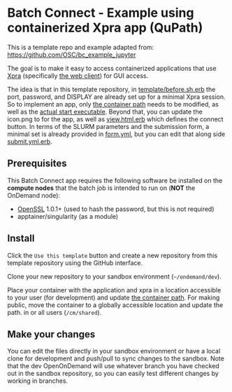 # Batch Connect - Example using containerized Xpra app (QuPath)

This is a template repo and example adapted from:
https://github.com/OSC/bc_example_jupyter

The goal is to make it easy to access containerized applications that use [Xpra](https://github.com/Xpra-org/xpra/) (specifically [the web client](https://github.com/Xpra-org/xpra-html5)) for GUI access.

The idea is that in this template repository, in [template/before.sh.erb](https://github.com/psobolewskiPhD/bc_example_qupath/blob/main/template/before.sh.erb) the port, password, and DISPLAY are already set up for a minimal Xpra session. 
So to implement an app, only [the container path](https://github.com/psobolewskiPhD/bc_example_qupath/blob/be88adf8636531c6078c783e7b55d85512c82830/template/before.sh.erb#L54) needs to be modified, as well as the [actual start executable](https://github.com/psobolewskiPhD/bc_example_qupath/blob/be88adf8636531c6078c783e7b55d85512c82830/template/script.sh.erb#L36). Beyond that, you can update the icon.png to for the app, as well as [view.html.erb](https://github.com/psobolewskiPhD/bc_example_qupath/blob/main/view.html.erb) which defines the connect button.
In terms of the SLURM parameters and the submission form, a minimal set is already provided in [form.yml](https://github.com/psobolewskiPhD/bc_example_qupath/blob/main/form.yml), but you can edit that along side [submit.yml.erb](https://github.com/psobolewskiPhD/bc_example_qupath/blob/main/submit.yml.erb).

## Prerequisites

This Batch Connect app requires the following software be installed on the
**compute nodes** that the batch job is intended to run on (**NOT** the
OnDemand node):

- [OpenSSL](https://www.openssl.org/) 1.0.1+ (used to hash the password, but this is not required)
- apptainer/singularity (as a module)

## Install

Click the `Use this template` button and create a new repository from this template repository using the GitHub interface.

Clone your new repository to your sandbox environment (`~/ondemand/dev`).

Place your container with the application and xpra in a location accessible to your user (for development) and update [the container path](https://github.com/psobolewskiPhD/bc_example_qupath/blob/be88adf8636531c6078c783e7b55d85512c82830/template/before.sh.erb#L54). For making public, move the container to a globally accessible location and update the path. in  or all users (`/cm/shared`).

## Make your changes

You can edit the files directly in your sandbox environment or have a local clone for development and push/pull to sync changes to the sandbox. Note that the dev OpenOnDemand will use whatever branch you have checked out in the sandbox repository, so you can easily test different changes by working in branches.
